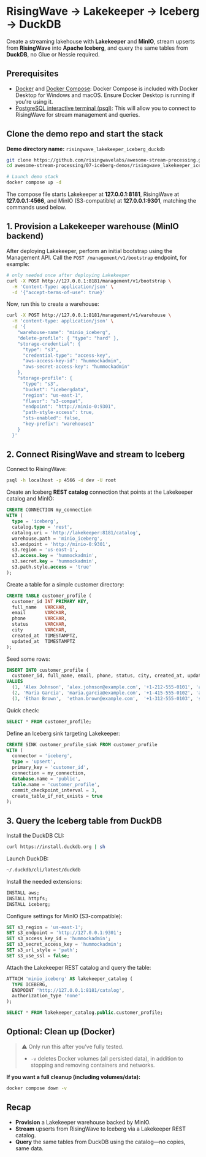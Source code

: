 # RisingWave → Lakekeeper → Iceberg → DuckDB

Create a streaming lakehouse with **Lakekeeper** and **MinIO**, stream upserts from **RisingWave** into **Apache Iceberg**, and query the same tables from **DuckDB**, no Glue or Nessie required.

## Prerequisites

- [Docker](https://docs.docker.com/get-docker/) and [Docker Compose](https://docs.docker.com/compose/install/): Docker Compose is included with Docker Desktop for Windows and macOS. Ensure Docker Desktop is running if you're using it.
- [PostgreSQL interactive terminal (psql)](https://www.postgresql.org/download/): This will allow you to connect to RisingWave for stream management and queries.

## Clone the demo repo and start the stack

**Demo directory name:** `risingwave_lakekeeper_iceberg_duckdb`

```bash
git clone https://github.com/risingwavelabs/awesome-stream-processing.git
cd awesome-stream-processing/07-iceberg-demos/risingwave_lakekeeper_iceberg_duckdb

# Launch demo stack
docker compose up -d
````

The compose file starts Lakekeeper at **127.0.0.1:8181**, RisingWave at **127.0.0.1:4566**, and MinIO (S3-compatible) at **127.0.0.1:9301**, matching the commands used below.

## 1. Provision a Lakekeeper warehouse (MinIO backend)
After deploying Lakekeeper, perform an initial bootstrap using the Management API. Call the `POST /management/v1/bootstrap` endpoint, for example:
```bash
# only needed once after deploying Lakekeeper
curl -X POST http://127.0.0.1:8181/management/v1/bootstrap \
  -H 'Content-Type: application/json' \
  -d '{"accept-terms-of-use": true}'
```
Now, run this to create a warehouse:
```bash
curl -X POST http://127.0.0.1:8181/management/v1/warehouse \
  -H 'content-type: application/json' \
  -d '{
    "warehouse-name": "minio_iceberg",
    "delete-profile": { "type": "hard" },
    "storage-credential": {
      "type": "s3",
      "credential-type": "access-key",
      "aws-access-key-id": "hummockadmin",
      "aws-secret-access-key": "hummockadmin"
    },
    "storage-profile": {
      "type": "s3",
      "bucket": "icebergdata",
      "region": "us-east-1",
      "flavor": "s3-compat",
      "endpoint": "http://minio-0:9301",
      "path-style-access": true,
      "sts-enabled": false,
      "key-prefix": "warehouse1"
    }
  }'
```
## 2. Connect RisingWave and stream to Iceberg

Connect to RisingWave:

```bash
psql -h localhost -p 4566 -d dev -U root
```

Create an Iceberg **REST catalog** connection that points at the Lakekeeper catalog and MinIO:

```sql
CREATE CONNECTION my_connection
WITH (
  type = 'iceberg',
  catalog.type = 'rest',
  catalog.uri = 'http://lakekeeper:8181/catalog',
  warehouse.path = 'minio_iceberg',
  s3.endpoint = 'http://minio-0:9301',
  s3.region = 'us-east-1',
  s3.access.key = 'hummockadmin',
  s3.secret.key = 'hummockadmin',
  s3.path.style.access = 'true'
);
```

Create a table for a simple customer directory:

```sql
CREATE TABLE customer_profile (
  customer_id INT PRIMARY KEY,
  full_name   VARCHAR,
  email       VARCHAR,
  phone       VARCHAR,
  status      VARCHAR,
  city        VARCHAR,
  created_at  TIMESTAMPTZ,
  updated_at  TIMESTAMPTZ
);
```

Seed some rows:

```sql
INSERT INTO customer_profile (
  customer_id, full_name, email, phone, status, city, created_at, updated_at)
VALUES
  (1, 'Alex Johnson', 'alex.johnson@example.com', '+1-212-555-0101', 'active', 'New York','2025-08-15 09:12:00-04','2025-08-18 14:30:00-04'),
  (2, 'Maria Garcia', 'maria.garcia@example.com', '+1-415-555-0102', 'active', 'San Francisco','2025-08-16 08:05:00-07','2025-08-19 10:45:00-07'),
  (3, 'Ethan Brown',  'ethan.brown@example.com',  '+1-312-555-0103', 'suspended','Chicago','2025-08-17 11:10:00-05','2025-08-17 11:10:00-05');
```

Quick check:

```sql
SELECT * FROM customer_profile;
```

Define an Iceberg sink targeting Lakekeeper:

```sql
CREATE SINK customer_profile_sink FROM customer_profile
WITH (
  connector = 'iceberg',
  type = 'upsert',
  primary_key = 'customer_id',
  connection = my_connection,
  database.name = 'public',
  table.name = 'customer_profile',
  commit_checkpoint_interval = 3,
  create_table_if_not_exists = true
);
```

## 3. Query the Iceberg table from DuckDB

Install the DuckDB CLI:

```bash
curl https://install.duckdb.org | sh
```

Launch DuckDB:

```bash
~/.duckdb/cli/latest/duckdb
```

Install the needed extensions:

```sql
INSTALL aws;
INSTALL httpfs;
INSTALL iceberg;
```

Configure settings for MinIO (S3-compatible):

```sql
SET s3_region = 'us-east-1';
SET s3_endpoint = 'http://127.0.0.1:9301';
SET s3_access_key_id = 'hummockadmin';
SET s3_secret_access_key = 'hummockadmin';
SET s3_url_style = 'path';
SET s3_use_ssl = false;
```

Attach the Lakekeeper REST catalog and query the table:

```sql
ATTACH 'minio_iceberg' AS lakekeeper_catalog (
  TYPE ICEBERG,
  ENDPOINT 'http://127.0.0.1:8181/catalog',
  authorization_type 'none'
);

SELECT * FROM lakekeeper_catalog.public.customer_profile;
```

## Optional: Clean up (Docker)

> ⚠️ Only run this after you’ve fully tested.
>
> * `-v` deletes Docker volumes (all persisted data), in addition to stopping and removing containers and networks.

**If you want a full cleanup (including volumes/data):**

```bash
docker compose down -v
```

## Recap

* **Provision** a Lakekeeper warehouse backed by MinIO.
* **Stream** upserts from RisingWave to Iceberg via a Lakekeeper REST catalog.
* **Query** the same tables from DuckDB using the catalog—no copies, same data.
